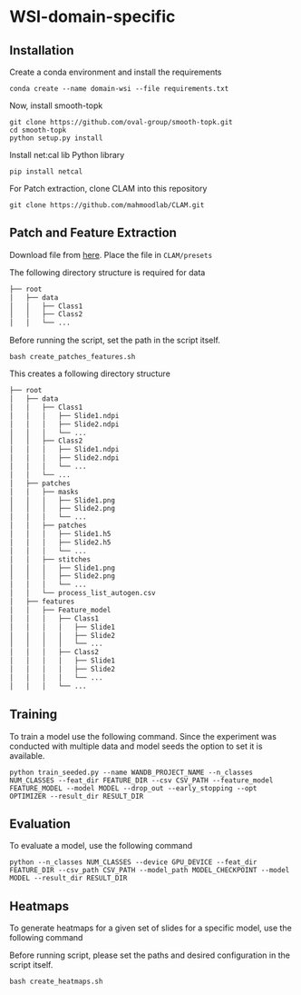 # WSI-domain-specific

## Installation

Create a conda environment and install the requirements

```shell
conda create --name domain-wsi --file requirements.txt
```

Now, install smooth-topk

```shell
git clone https://github.com/oval-group/smooth-topk.git
cd smooth-topk
python setup.py install
```

Install net:cal lib Python library

```shell
pip install netcal
```

For Patch extraction, clone CLAM into this repository

```shell
git clone https://github.com/mahmoodlab/CLAM.git
```

## Patch and Feature Extraction

Download file from [here](https://drive.google.com/file/d/1okHRlO5kvCFCp5YAB9F2jKBKO_MxpobA/view?usp=sharing). Place the file in `CLAM/presets`

The following directory structure is required for data


```bash
├── root
│   ├── data
│   │   ├── Class1
│   │   ├── Class2
│   │   └── ...
```
Before running the script, set the path in the script itself.

```shell
bash create_patches_features.sh
```

This creates a following directory structure

```bash
├── root
│   ├── data
│   │   ├── Class1
│   │   │   ├── Slide1.ndpi
│   │   │   ├── Slide2.ndpi
│   │   │   └── ...
│   │   ├── Class2
│   │   │   ├── Slide1.ndpi
│   │   │   ├── Slide2.ndpi
│   │   │   └── ...
│   │   └── ...
│   ├── patches
│   │   ├── masks
│   │   │   ├── Slide1.png
│   │   │   ├── Slide2.png
│   │   │   └── ...
│   │   ├── patches
│   │   │   ├── Slide1.h5
│   │   │   ├── Slide2.h5
│   │   │   └── ...
│   │   ├── stitches
│   │   │   ├── Slide1.png
│   │   │   ├── Slide2.png
│   │   │   └── ...
│   │   └── process_list_autogen.csv
│   ├── features
│   │   ├── Feature_model
│   │   │   ├── Class1
│   │   │   │   ├── Slide1
│   │   │   │   ├── Slide2
│   │   │   │   └── ...
│   │   │   ├── Class2
│   │   │   │   ├── Slide1
│   │   │   │   ├── Slide2
│   │   │   │   └── ...
│   │   │   └── ...
```

## Training

To train a model use the following command. Since the experiment was conducted with multiple data and model seeds the option to set it is available.

```shell
python train_seeded.py --name WANDB_PROJECT_NAME --n_classes NUM_CLASSES --feat_dir FEATURE_DIR --csv CSV_PATH --feature_model FEATURE_MODEL --model MODEL --drop_out --early_stopping --opt OPTIMIZER --result_dir RESULT_DIR
```

## Evaluation

To evaluate a model, use the following command

```shell
python --n_classes NUM_CLASSES --device GPU_DEVICE --feat_dir FEATURE_DIR --csv_path CSV_PATH --model_path MODEL_CHECKPOINT --model MODEL --result_dir RESULT_DIR
```

## Heatmaps

To generate heatmaps for a given set of slides for a specific model, use the following command

Before running script, please set the paths and desired configuration in the script itself.

```shell
bash create_heatmaps.sh
```
